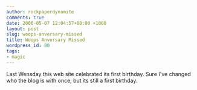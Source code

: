 ```yaml
---
author: rockpaperdynamite
comments: true
date: 2006-05-07 12:04:57+00:00 +1000
layout: post
slug: woops-anversary-missed
title: Woops Anversary Missed
wordpress_id: 80
tags:
- magic
---
```


Last Wensday this web site celebrated its first birthday. Sure I've changed who the blog is with once, but its still a first birthday.
